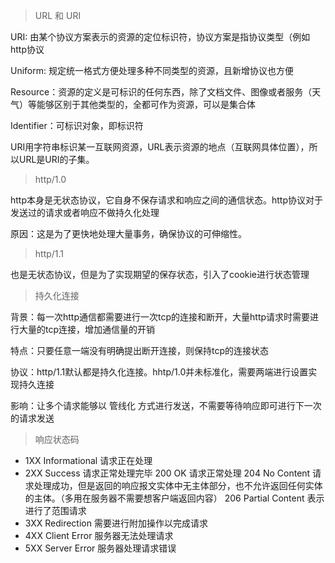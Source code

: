 > URL 和 URI

URI: 由某个协议方案表示的资源的定位标识符，协议方案是指协议类型（例如http协议

Uniform: 规定统一格式方便处理多种不同类型的资源，且新增协议也方便

Resource：资源的定义是可标识的任何东西，除了文档文件、图像或者服务（天气）等能够区别于其他类型的，全都可作为资源，可以是集合体

Identifier：可标识对象，即标识符


URI用字符串标识某一互联网资源，URL表示资源的地点（互联网具体位置），所以URL是URI的子集。

> http/1.0

http本身是无状态协议，它自身不保存请求和响应之间的通信状态。http协议对于发送过的请求或者响应不做持久化处理

原因：这是为了更快地处理大量事务，确保协议的可伸缩性。

> http/1.1

也是无状态协议，但是为了实现期望的保存状态，引入了cookie进行状态管理

> 持久化连接

背景：每一次http通信都需要进行一次tcp的连接和断开，大量http请求时需要进行大量的tcp连接，增加通信量的开销

特点：只要任意一端没有明确提出断开连接，则保持tcp的连接状态

协议：http/1.1默认都是持久化连接。hhtp/1.0并未标准化，需要两端进行设置实现持久连接

影响：让多个请求能够以 管线化 方式进行发送，不需要等待响应即可进行下一次的请求发送

> 响应状态码

* 1XX  Informational  请求正在处理
* 2XX  Success  请求正常处理完毕
  200 OK 请求正常处理
  204 No Content 请求处理成功，但是返回的响应报文实体中无主体部分，也不允许返回任何实体的主体。（多用在服务器不需要想客户端返回内容）
  206 Partial Content 表示进行了范围请求
* 3XX  Redirection  需要进行附加操作以完成请求
* 4XX  Client Error  服务器无法处理请求
* 5XX  Server Error  服务器处理请求错误
